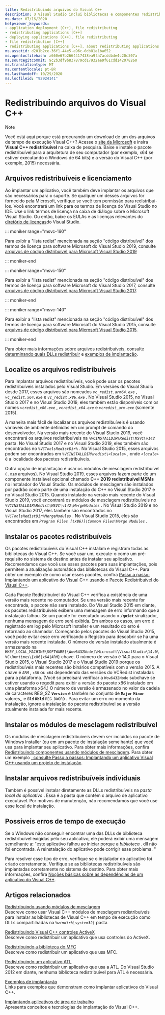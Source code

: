 ```yaml
---
title: Redistribuindo arquivos do Visual C++
description: O Visual Studio inclui bibliotecas e componentes redistribuíveis que você pode implantar com seu aplicativo.
ms.date: 07/16/2020
helpviewer_keywords:
- application deployment [C++], file redistributing
- redistributing applications [C++]
- deploying applications [C++], file redistributing
- file redistribution [C++]
- redistributing applications [C++], about redistributing applications
ms.assetid: d201b2ce-36f1-44e5-a96c-0db81a1ba652
ms.openlocfilehash: a660e67b2664417438ea9fa7acddbde4c20c307a
ms.sourcegitcommit: 9c2b3df9b837879cd17932ae9f61cdd142078260
ms.translationtype: MT
ms.contentlocale: pt-BR
ms.lasthandoff: 10/29/2020
ms.locfileid: "92924141"
---
```

# <a name="redistributing-visual-c-files"></a>Redistribuindo arquivos do Visual C++

> [!NOTE]
> Você está aqui porque está procurando um download de um dos arquivos de tempo de execução Visual C++? Acesse o [site da Microsoft](https://www.microsoft.com/) e insira **Visual C++ redistribuível** na caixa de pesquisa. Baixe e instale o pacote redistribuível para a arquitetura de seu computador (por exemplo, x64 se estiver executando o Windows de 64 bits) e a versão do Visual C++ (por exemplo, 2015) necessária.

## <a name="redistributable-files-and-licensing"></a>Arquivos redistribuíveis e licenciamento

Ao implantar um aplicativo, você também deve implantar os arquivos que são necessários para o suporte. Se qualquer um desses arquivos for fornecido pela Microsoft, verifique se você tem permissão para redistribuí-los. Você encontrará um link para os termos de licença do Visual Studio no IDE. Use o link termos de licença na caixa de diálogo sobre o Microsoft Visual Studio. Ou então, baixe os EULAs e as licenças relevantes do [diretório de licenças](https://visualstudio.microsoft.com/license-terms/)do Visual Studio.

::: moniker range="msvc-160"

Para exibir a "lista redist" mencionada na seção "código distribuível" dos termos de licença para software Microsoft do Visual Studio 2019, consulte [arquivos de código distribuível para Microsoft Visual Studio 2019](/visualstudio/releases/2019/redistribution#-distributable-code-files-for-visual-studio-2019)

::: moniker-end

::: moniker range="msvc-150"

Para exibir a "lista redist" mencionada na seção "código distribuível" dos termos de licença para software Microsoft do Visual Studio 2017, consulte [arquivos de código distribuível para Microsoft Visual Studio 2017](/visualstudio/productinfo/2017-redistribution-vs#-distributable-code-files-for-visual-studio-2017).

::: moniker-end

::: moniker range="msvc-140"

Para exibir a "lista redist" mencionada na seção "código distribuível" dos termos de licença para software Microsoft do Visual Studio 2015, consulte [arquivos de código distribuível para Microsoft Visual Studio 2015](/visualstudio/productinfo/2015-redistribution-vs#-distributable-code-files-for-visual-studio-2015).

::: moniker-end

Para obter mais informações sobre arquivos redistribuíveis, consulte [determinando quais DLLs redistribuir](determining-which-dlls-to-redistribute.md) e [exemplos de implantação](deployment-examples.md).

## <a name="locate-the-redistributable-files"></a>Localize os arquivos redistribuíveis

Para implantar arquivos redistribuíveis, você pode usar os pacotes redistribuíveis instalados pelo Visual Studio. Em versões do Visual Studio desde 2017, esses arquivos são nomeados *`vc_redist.arm64.exe`* , *`vc_redist.x64.exe`* e *`vc_redist.x86.exe`* . No Visual Studio 2015, no Visual Studio 2017 e no Visual Studio 2019, eles também estão disponíveis com os nomes *`vcredist_x86.exe`* , *`vcredist_x64.exe`* e *`vcredist_arm.exe`* (somente 2015).

A maneira mais fácil de localizar os arquivos redistribuíveis é usando variáveis de ambiente definidas em um prompt de comando do desenvolvedor. Na versão mais recente do Visual Studio 2019, você encontrará os arquivos redistribuíveis na *`%VCINSTALLDIR%Redist\MSVC\v142`* pasta. No Visual Studio 2017 e no Visual Studio 2019, eles também são encontrados no *`%VCToolsRedistDir%`* . No Visual Studio 2015, esses arquivos podem ser encontrados em *`%VCINSTALLDIR%redist\<locale>`* , onde *`<locale>`* é a localidade dos pacotes redistribuíveis.

Outra opção de implantação é usar os módulos de mesclagem redistribuível ( *`.msm`* arquivos). No Visual Studio 2019, esses arquivos fazem parte de um componente instalável opcional chamado **C++ 2019 redistribuível MSMs** no instalador do Visual Studio. Os módulos de mesclagem são instalados por padrão como parte de uma instalação do C++ no Visual Studio 2017 e no Visual Studio 2015. Quando instalado na versão mais recente do Visual Studio 2019, você encontrará os módulos de mesclagem redistribuíveis no *`%VCINSTALLDIR%Redist\MSVC\v142\MergeModules`* . No Visual Studio 2019 e no Visual Studio 2017, eles também são encontrados no *`%VCToolsRedistDir%MergeModules`* . No Visual Studio 2015, eles são encontrados em *`Program Files [(x86)]\Common Files\Merge Modules`* .

## <a name="install-the-redistributable-packages"></a>Instalar os pacotes redistribuíveis

Os pacotes redistribuíveis do Visual C++ instalam e registram todas as bibliotecas do Visual C++. Se você usar um, execute-o como um pré-requisito no sistema de destino antes de instalar seu aplicativo. Recomendamos que você use esses pacotes para suas implantações, pois permitem a atualização automática das bibliotecas do Visual C++. Para obter um exemplo de como usar esses pacotes, confira [Passo a passo: Implantando um aplicativo do Visual C++ usando o Pacote Redistribuível do Visual C++](deploying-visual-cpp-application-by-using-the-vcpp-redistributable-package.md).

Cada Pacote Redistribuível do Visual C++ verifica a existência de uma versão mais recente no computador. Se uma versão mais recente for encontrada, o pacote não será instalado. Do Visual Studio 2015 em diante, os pacotes redistribuíveis exibem uma mensagem de erro informando que a instalação falhou. Se um pacote for executado usando o **`/quiet`** sinalizador, nenhuma mensagem de erro será exibida. Em ambos os casos, um erro é registrado em log pelo Microsoft Installer e um resultado do erro é retornado ao chamador. Começando pelos pacotes do Visual Studio 2015, você pode evitar esse erro verificando o Registro para descobrir se há uma versão mais recente instalada. O número de versão instalado atualmente é armazenado na `HKEY_LOCAL_MACHINE\SOFTWARE[\Wow6432Node]\Microsoft\VisualStudio\14.0\VC\Runtimes\{x86|x64|ARM}` chave. O número de versão é 14,0 para o Visual Studio 2015, o Visual Studio 2017 e o Visual Studio 2019 porque os redistribuíveis mais recentes são binários compatíveis com a versão 2015. A chave é `ARM` , `x86` ou `x64` dependendo das versões do VCRedist instaladas para a plataforma. (Você só precisará verificar a `Wow6432Node` subchave se estiver usando o regedit para exibir a versão do pacote x86 instalado em uma plataforma x64.) O número de versão é armazenado no valor da cadeia de caracteres REG_SZ **`Version`** e também no conjunto de **`Major`** **`Minor`** valores,, e **`Bld`** **`Rbld`** `REG_DWORD` . Para evitar um erro no momento da instalação, ignore a instalação do pacote redistribuível se a versão atualmente instalada for mais recente.

## <a name="install-the-redistributable-merge-modules"></a>Instalar os módulos de mesclagem redistribuível

Os módulos de mesclagem redistribuíveis devem ser incluídos no pacote de Windows Installer (ou em um pacote de instalação semelhante) que você usa para implantar seu aplicativo. Para obter mais informações, confira [Redistribuindo componentes usando módulos de mesclagem](redistributing-components-by-using-merge-modules.md). Para obter um exemplo [, consulte Passo a passos: Implantando um aplicativo Visual C++ usando um projeto de instalação](walkthrough-deploying-a-visual-cpp-application-by-using-a-setup-project.md).

## <a name="install-individual-redistributable-files"></a>Instalar arquivos redistribuíveis individuais

Também é possível instalar diretamente as DLLs redistribuíveis na *pasta local do aplicativo* . Essa é a pasta que contém o arquivo de aplicativo executável. Por motivos de manutenção, não recomendamos que você use esse local de instalação.

## <a name="potential-run-time-errors"></a>Possíveis erros de tempo de execução

Se o Windows não conseguir encontrar uma das DLLs de biblioteca redistribuível exigidas pelo seu aplicativo, ele poderá exibir uma mensagem semelhante a: "este aplicativo falhou ao iniciar porque a *biblioteca* . dll não foi encontrada. A reinstalação do aplicativo pode corrigir esse problema. "

Para resolver esse tipo de erro, verifique se o instalador do aplicativo foi criado corretamente. Verifique se as bibliotecas redistribuíveis são implantadas corretamente no sistema de destino. Para obter mais informações, confira [Noções básicas sobre as dependências de um aplicativo do Visual C++](understanding-the-dependencies-of-a-visual-cpp-application.md).

## <a name="related-articles"></a>Artigos relacionados

[Redistribuindo usando módulos de mesclagem](redistributing-components-by-using-merge-modules.md)\
Descreve como usar Visual C++ módulos de mesclagem redistribuíveis para instalar as bibliotecas de Visual C++ em tempo de execução como DLLs compartilhadas na *`%windir%\system32\`* pasta.

[Redistribuindo Visual C++ controles ActiveX](redistributing-visual-cpp-activex-controls.md)\
Descreve como redistribuir um aplicativo que usa controles do ActiveX.

[Redistribuindo a biblioteca do MFC](redistributing-the-mfc-library.md)\
Descreve como redistribuir um aplicativo que usa MFC.

[Redistribuindo um aplicativo ATL](redistributing-an-atl-application.md)\
Descreve como redistribuir um aplicativo que usa a ATL. Do Visual Studio 2012 em diante, nenhuma biblioteca redistribuível para ATL é necessária.

[Exemplos de implantação](deployment-examples.md)\
Links para exemplos que demonstram como implantar aplicativos do Visual C++.

[Implantando aplicativos de área de trabalho](deploying-native-desktop-applications-visual-cpp.md)\
Apresenta conceitos e tecnologias de implantação do Visual C++.
